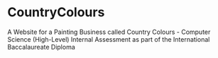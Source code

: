 # CountryColours
A Website for a Painting Business called Country Colours - Computer Science (High-Level) Internal Assessment as part of the International Baccalaureate Diploma
